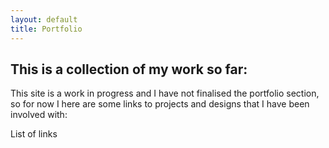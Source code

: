 ```yaml
---
layout: default
title: Portfolio
---
```


## This is a collection of my work so far:

This site is a work in progress and I have not finalised the portfolio section, so for now I here are some links to projects and designs that I have been involved with:

List of links